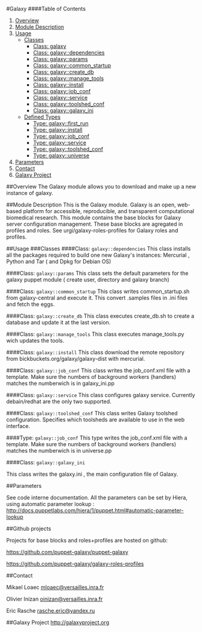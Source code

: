 #Galaxy
####Table of Contents
1. [Overview](#overview)
2. [Module Description](#module-description)
3. [Usage](#usage)
    * [Classes](#classes)
        * [Class: galaxy](#class-galaxy)
        * [Class: galaxy::dependencies](#class-galaxydependencies)
        * [Class: galaxy::params](#class-galaxyparams)
        * [Class: galaxy::common_startup](#class-galaxycommon_startup)
        * [Class: galaxy::create_db](#class-galaxycreate_db)
        * [Class: galaxy::manage_tools](#class-galaxymanage_tools)
        * [Class: galaxy::install](#class-galaxyinstall)
        * [Class: galaxy::job_conf](#class-galaxyjob_conf)
        * [Class: galaxy::service](#class-galaxyservice)
        * [Class: galaxy::toolshed_conf](#class-galaxytoolshed_conf)
        * [Class: galaxy::galaxy_ini](#class-galaxygalaxy_ini)
    * [Defined Types](#defined-types)
        * [Type: galaxy::first_run](#type-galaxyfirst_run)
        * [Type: galaxy::install](#type-galaxyinstall)
        * [Type: galaxy::job_conf](#type-galaxyjob_conf)
        * [Type: galaxy::service](#type-galaxyservice)
        * [Type: galaxy::toolshed_conf](#type-galaxytoolshed_conf)
        * [Type: galaxy::universe](#type-galaxyuniverse)
5. [Parameters](#parameters)
7. [Contact](#contact)
8. [Galaxy Project](#galaxy-project)

##Overview
The Galaxy module allows you to download and make up a new instance of galaxy.

##Module Description
This is the Galaxy module. Galaxy is an open, web-based platform for accessible, reproducible, and transparent computational biomedical research.
This module contains the base blocks for Galaxy server configuration management.
These base blocks are agregated in profiles and roles.
See urgi/galaxy-roles-profiles for Galaxy roles and profiles.

##Usage
###Classes
####Class: `galaxy::dependencies`
This class installs all the packages required to build one new Galaxy's instances: Mercurial , Python and Tar ( and Dpkg for Debian OS)

####Class: `galaxy::params`
This class sets the default parameters for the galaxy puppet module ( create user, directory and galaxy branch)

####Class: `galaxy::common_startup`
This class writes common_startup.sh from galaxy-central and execute it.
This convert .samples files in .ini files and fetch the eggs.

####Class: `galaxy::create_db`
This class executes create_db.sh to create a database and update it at the last version.

####Class: `galaxy::manage_tools`
This class executes  manage_tools.py wich updates the tools.

####Class: `galaxy::install`
This class download the remote repository from bickbuckets.org/galaxy/galaxy-dist with mercurial.

####Class: `galaxy::job_conf`
This class writes the job_conf.xml file with a template. Make sure the numbers of background workers (handlers) matches the numberwich is in galaxy_ini.pp

####Class: `galaxy::service`
This class configures galaxy service. Currently debain/redhat are the only two supported.

####Class: `galaxy::toolshed_conf`
This class writes Galaxy toolshed configuration. Specifies which toolsheds are available to use in the web interface.

####Type: `galaxy::job_conf`
This type writes the job_conf.xml file with a template. Make sure the numbers of background workers (handlers) matches the numberwich is in universe.pp

####Class: `galaxy::galaxy_ini`

This class writes the galaxy.ini , the main configuration file of Galaxy.

##Parameters

See code interne documentation.
All the parameters can be set by Hiera, using automatic parameter lookup :
http://docs.puppetlabs.com/hiera/1/puppet.html#automatic-parameter-lookup

##Github projects

Projects for base blocks and roles+profiles are hosted on github:


https://github.com/puppet-galaxy/puppet-galaxy


https://github.com/puppet-galaxy/galaxy-roles-profiles


##Contact

Mikael Loaec   mloaec@versailles.inra.fr


Olivier Inizan oinizan@versailles.inra.fr


Eric Rasche    rasche.eric@yandex.ru

##Galaxy Project 
http://galaxyproject.org

